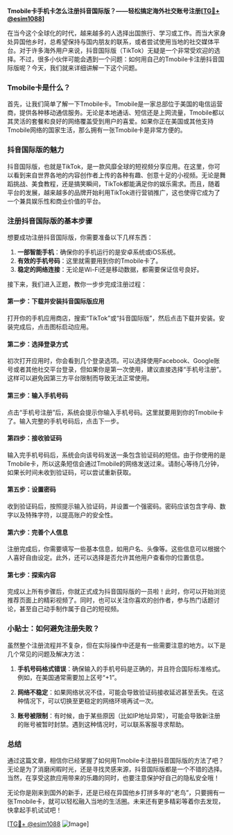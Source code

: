 **Tmobile卡手机卡怎么注册抖音国际版？——轻松搞定海外社交账号注册[[TG💪+ @esim1088](https://t.me/s/esim1088)]**

在当今这个全球化的时代，越来越多的人选择出国旅行、学习或工作。而当大家身处异国他乡时，总希望保持与国内朋友的联系，或者尝试使用当地的社交媒体平台。对于许多海外用户来说，抖音国际版（TikTok）无疑是一个非常受欢迎的选择。不过，很多小伙伴可能会遇到一个问题：如何用自己的Tmobile卡注册抖音国际版呢？今天，我们就来详细讲解一下这个问题。

### Tmobile卡是什么？

首先，让我们简单了解一下Tmobile卡。Tmobile是一家总部位于美国的电信运营商，提供各种移动通信服务。无论是本地通话、短信还是上网流量，Tmobile都以其灵活的套餐和良好的网络覆盖受到用户的喜爱。如果你正在美国或其他支持Tmobile网络的国家生活，那么拥有一张Tmobile卡是非常方便的。

### 抖音国际版的魅力

抖音国际版，也就是TikTok，是一款风靡全球的短视频分享应用。在这里，你可以看到来自世界各地的内容创作者上传的各种有趣、创意十足的小视频。无论是舞蹈挑战、美食教程，还是搞笑瞬间，TikTok都能满足你的娱乐需求。而且，随着平台的发展，越来越多的品牌开始利用TikTok进行营销推广，这也使得它成为了一个兼具娱乐性和商业价值的平台。

### 注册抖音国际版的基本步骤

想要成功注册抖音国际版，你需要准备以下几样东西：

1. **一部智能手机**：确保你的手机运行的是安卓系统或iOS系统。
2. **有效的手机号码**：这里就需要用到你的Tmobile卡了。
3. **稳定的网络连接**：无论是Wi-Fi还是移动数据，都需要保证信号良好。

接下来，我们进入正题，教你一步步完成注册过程：

#### 第一步：下载并安装抖音国际版应用

打开你的手机应用商店，搜索“TikTok”或“抖音国际版”，然后点击下载并安装。安装完成后，点击图标启动应用。

#### 第二步：选择登录方式

初次打开应用时，你会看到几个登录选项。可以选择使用Facebook、Google账号或者其他社交平台登录，但如果你是第一次使用，建议直接选择“手机号注册”。这样可以避免因第三方平台限制而导致无法正常使用。

#### 第三步：输入手机号码

点击“手机号注册”后，系统会提示你输入手机号码。这里就要用到你的Tmobile卡了。输入完整的手机号码后，点击下一步。

#### 第四步：接收验证码

输入完手机号码后，系统会向该号码发送一条包含验证码的短信。由于你使用的是Tmobile卡，所以这条短信会通过Tmobile的网络发送过来。请耐心等待几分钟，如果长时间未收到验证码，可以尝试重新获取。

#### 第五步：设置密码

收到验证码后，按照提示输入验证码，并设置一个强密码。密码应该包含字母、数字以及特殊字符，以提高账户的安全性。

#### 第六步：完善个人信息

注册完成后，你需要填写一些基本信息，如用户名、头像等。这些信息可以根据个人喜好自由设定。此外，还可以选择是否允许其他用户查看你的位置信息。

#### 第七步：探索内容

完成以上所有步骤后，你就正式成为抖音国际版的一员啦！此时，你可以开始浏览推荐页面上的精彩视频了。同时，也可以关注你喜欢的创作者，参与热门话题讨论，甚至自己动手制作属于自己的短视频。

### 小贴士：如何避免注册失败？

虽然整个注册流程并不复杂，但在实际操作中还是有一些需要注意的地方。以下是几个常见的问题及解决方法：

1. **手机号码格式错误**：确保输入的手机号码是正确的，并且符合国际标准格式。例如，在美国通常需要加上区号“+1”。

2. **网络不稳定**：如果网络状况不佳，可能会导致验证码接收延迟甚至丢失。在这种情况下，可以切换至更稳定的网络环境再试一次。

3. **账号被限制**：有时候，由于某些原因（比如IP地址异常），可能会导致新注册的账号被暂时封禁。遇到这种情况时，可以联系客服寻求帮助。

### 总结

通过这篇文章，相信你已经掌握了如何用Tmobile卡注册抖音国际版的方法了吧？无论是为了消磨闲暇时光，还是寻找灵感来源，抖音国际版都是一个不错的选择。当然，在享受这款应用带来的乐趣的同时，也要注意保护好自己的隐私安全哦！

无论你是刚来到国外的新手，还是已经在异国他乡打拼多年的“老鸟”，只要拥有一张Tmobile卡，就可以轻松融入当地的生活圈。未来还有更多精彩等着你去发现，快拿起手机试试吧！

[[TG💪+ @esim1088](https://t.me/s/esim1088) ![Image](https://i.postimg.cc/4NQfJmqS/Snipaste-2025-05-13-00-14-12.png)]
